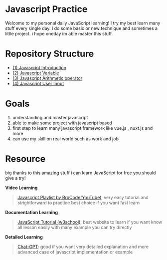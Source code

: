 
# Javascript Practice
Welcome to my personal daily JavaScript learning! I try my best learn many stuff every single day. I do some basic or new technique and sometimes a little project. i hope oneday im able master this stuff.

# Repository Structure

 - [(1) Javascript Introduction](https://github.com/Psycopros/Javascript-Practice/tree/main/(1)_Javascript_introduction)
 - [(2) Javascript Variable](https://github.com/Psycopros/Javascript-Practice/tree/main/(2)_Javascript_variable)
 - [(3) Javascript Arithmetic operator](https://github.com/Psycopros/Javascript-Practice/tree/main/(3)_Javascript_Arithmetic_operator)
 - [(4) Javascript User Input](https://github.com/Psycopros/Javascript-Practice/tree/main/(4)_User_input)

# Goals

 1. understanding and master javascript
 2. able to make some project with javascript based
 3. first step to learn many javascript framework like vue.js , nuxt.js and more
 4. can use my skill on real world such as work and job

#  Resource
big thanks to this amazing stuff i can learn JavaScript for free you should give a try!

**Video Learning**
>[Javascript Playlist by BroCode(YouTube)](https://www.youtube.com/playlist?list=PLZPZq0r_RZOMRMjHB_IEBjOW_ufr00yG1): very easy tutorial and strightforward to practice best choice if you want fast learn


**Documentation Learning**
>[JavaScript Tutorial (w3school)](https://www.w3schools.com/js/): best website to learn if you want know all lesson easily with many example you can try directly


**Detailed Learning**
>[Chat-GPT](https://chatgpt.com/): good if you want very detailed explanation and more advanced case of javascript implementation or example
